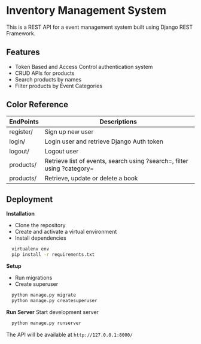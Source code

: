
# Inventory Management System

This is a REST API for a event management system built using Django REST Framework.


## Features

- Token Based and Access Control authentication system
- CRUD APIs for products
- Search products by names
- Filter products by Event Categories

## Color Reference

| EndPoints             | Descriptions                                                               |
| ----------------- | ------------------------------------------------------------------ |
| register/   |  Sign up new user |
| login/ | Login user and retrieve Django Auth token|
| logout/ | Logout user |
| products/ | Retrieve list of events, search using ?search=, filter using ?category= |
| products/<id>| Retrieve, update or delete a book|


## Deployment

__Installation__
- Clone the repository
- Create and activate a virtual environment
- Install dependencies
```bash
  virtualenv env
  pip install -r requirements.txt
```

__Setup__
- Run migrations
- Create superuser
```bash
  python manage.py migrate
  python manage.py createsuperuser
```
__Run Server__
Start development server
```bash
  python manage.py runserver
```
The API will be available at `http://127.0.0.1:8000/`
